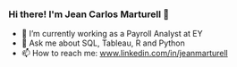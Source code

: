 ### Hi there! I'm Jean Carlos Marturell 👋



- 🔭 I’m currently working as a Payroll Analyst at EY
- 💬 Ask me about SQL, Tableau, R and Python
- 📫 How to reach me: www.linkedin.com/in/jeanmarturell
